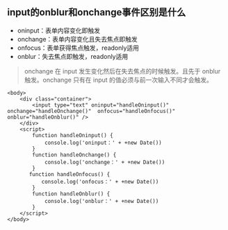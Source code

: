 ## input的onblur和onchange事件区别是什么

* oninput：表单内容变化即触发
* onchange：表单内容变化且失去焦点即触发
* onfocus：表单获得焦点触发，readonly适用
* onblur：失去焦点即触发，readonly适用
  
> onchange 在 input 发生变化然后在失去焦点的时候触发。且先于 onblur 触发。onchange 只有在 input 的值必须与前一次输入不同才会触发。


```
<body>
    <div class="container">
        <input type="text" oninput="handleOninput()" onchange="handleOnchange()"  onfocus="handleOnfocus()" onblur="handleOnblur()" />
    </div>
    <script>
        function handleOninput() {
            console.log('oninput：' + +new Date())
        }
        function handleOnchange() {
            console.log('onchange：' + +new Date())
        }
       function handleOnfocus() {
           console.log('onfocus：' + +new Date())
        }
        function handleOnblur() {
            console.log('onblur：' + +new Date())
        }
    </script>
</body>
```